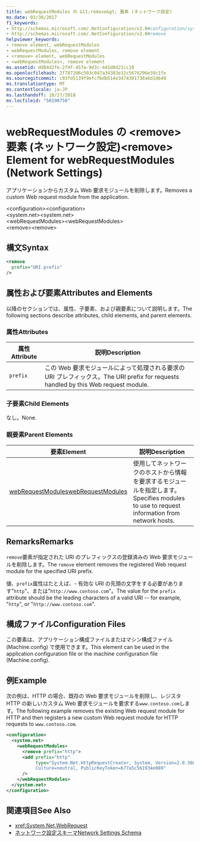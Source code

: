 ```yaml
---
title: webRequestModules の &lt;remove&gt; 要素 (ネットワーク設定)
ms.date: 03/30/2017
f1_keywords:
- http://schemas.microsoft.com/.NetConfiguration/v2.0#configuration/system.net/webRequestModules/remove
- http://schemas.microsoft.com/.NetConfiguration/v2.0#remove
helpviewer_keywords:
- remove element, webRequestModules
- webRequestModules, remove element
- <remove> element, webRequestModules
- <webRequestModules>, remove element
ms.assetid: dd84d2fe-2f4f-457a-9d3c-441d0d21cc10
ms.openlocfilehash: 2f787206c503c047a34383e12c5676296e39c1fe
ms.sourcegitcommit: c93fd5139f9efcf6db514e3474301738a6d1d649
ms.translationtype: MT
ms.contentlocale: ja-JP
ms.lasthandoff: 10/27/2018
ms.locfileid: "50190750"
---
```

# <a name="ltremovegt-element-for-webrequestmodules-network-settings"></a><span data-ttu-id="fd524-102">webRequestModules の &lt;remove&gt; 要素 (ネットワーク設定)</span><span class="sxs-lookup"><span data-stu-id="fd524-102">&lt;remove&gt; Element for webRequestModules (Network Settings)</span></span>
<span data-ttu-id="fd524-103">アプリケーションからカスタム Web 要求モジュールを削除します。</span><span class="sxs-lookup"><span data-stu-id="fd524-103">Removes a custom Web request module from the application.</span></span>  
  
 <span data-ttu-id="fd524-104">\<configuration></span><span class="sxs-lookup"><span data-stu-id="fd524-104">\<configuration></span></span>  
<span data-ttu-id="fd524-105">\<system.net></span><span class="sxs-lookup"><span data-stu-id="fd524-105">\<system.net></span></span>  
<span data-ttu-id="fd524-106">\<webRequestModules></span><span class="sxs-lookup"><span data-stu-id="fd524-106">\<webRequestModules></span></span>  
<span data-ttu-id="fd524-107">\<remove></span><span class="sxs-lookup"><span data-stu-id="fd524-107">\<remove></span></span>  
  
## <a name="syntax"></a><span data-ttu-id="fd524-108">構文</span><span class="sxs-lookup"><span data-stu-id="fd524-108">Syntax</span></span>  
  
```xml  
<remove   
  prefix="URI prefix"   
/>  
```  
  
## <a name="attributes-and-elements"></a><span data-ttu-id="fd524-109">属性および要素</span><span class="sxs-lookup"><span data-stu-id="fd524-109">Attributes and Elements</span></span>  
 <span data-ttu-id="fd524-110">以降のセクションでは、属性、子要素、および親要素について説明します。</span><span class="sxs-lookup"><span data-stu-id="fd524-110">The following sections describe attributes, child elements, and parent elements.</span></span>  
  
### <a name="attributes"></a><span data-ttu-id="fd524-111">属性</span><span class="sxs-lookup"><span data-stu-id="fd524-111">Attributes</span></span>  
  
|<span data-ttu-id="fd524-112">**属性**</span><span class="sxs-lookup"><span data-stu-id="fd524-112">**Attribute**</span></span>|<span data-ttu-id="fd524-113">**説明**</span><span class="sxs-lookup"><span data-stu-id="fd524-113">**Description**</span></span>|  
|-------------------|---------------------|  
|`prefix`|<span data-ttu-id="fd524-114">この Web 要求モジュールによって処理される要求の URI プレフィックス。</span><span class="sxs-lookup"><span data-stu-id="fd524-114">The URI prefix for requests handled by this Web request module.</span></span>|  
  
### <a name="child-elements"></a><span data-ttu-id="fd524-115">子要素</span><span class="sxs-lookup"><span data-stu-id="fd524-115">Child Elements</span></span>  
 <span data-ttu-id="fd524-116">なし。</span><span class="sxs-lookup"><span data-stu-id="fd524-116">None.</span></span>  
  
### <a name="parent-elements"></a><span data-ttu-id="fd524-117">親要素</span><span class="sxs-lookup"><span data-stu-id="fd524-117">Parent Elements</span></span>  
  
|<span data-ttu-id="fd524-118">**要素**</span><span class="sxs-lookup"><span data-stu-id="fd524-118">**Element**</span></span>|<span data-ttu-id="fd524-119">**説明**</span><span class="sxs-lookup"><span data-stu-id="fd524-119">**Description**</span></span>|  
|-----------------|---------------------|  
|[<span data-ttu-id="fd524-120">webRequestModules</span><span class="sxs-lookup"><span data-stu-id="fd524-120">webRequestModules</span></span>](../../../../../docs/framework/configure-apps/file-schema/network/webrequestmodules-element-network-settings.md)|<span data-ttu-id="fd524-121">使用してネットワークのホストから情報を要求するモジュールを指定します。</span><span class="sxs-lookup"><span data-stu-id="fd524-121">Specifies modules to use to request information from network hosts.</span></span>|  
  
## <a name="remarks"></a><span data-ttu-id="fd524-122">Remarks</span><span class="sxs-lookup"><span data-stu-id="fd524-122">Remarks</span></span>  
 <span data-ttu-id="fd524-123">`remove`要素が指定された URI のプレフィックスの登録済みの Web 要求モジュールを削除します。</span><span class="sxs-lookup"><span data-stu-id="fd524-123">The `remove` element removes the registered Web request module for the specified URI prefix.</span></span>  
  
 <span data-ttu-id="fd524-124">値、`prefix`属性はたとえば、- 有効な URI の先頭の文字をする必要があります"`http`"、または"`http://www.contoso.com`"。</span><span class="sxs-lookup"><span data-stu-id="fd524-124">The value for the `prefix` attribute should be the leading characters of a valid URI -- for example, "`http`", or "`http://www.contoso.com`".</span></span>  
  
## <a name="configuration-files"></a><span data-ttu-id="fd524-125">構成ファイル</span><span class="sxs-lookup"><span data-stu-id="fd524-125">Configuration Files</span></span>  
 <span data-ttu-id="fd524-126">この要素は、アプリケーション構成ファイルまたはマシン構成ファイル (Machine.config) で使用できます。</span><span class="sxs-lookup"><span data-stu-id="fd524-126">This element can be used in the application configuration file or the machine configuration file (Machine.config).</span></span>  
  
## <a name="example"></a><span data-ttu-id="fd524-127">例</span><span class="sxs-lookup"><span data-stu-id="fd524-127">Example</span></span>  

<span data-ttu-id="fd524-128">次の例は、HTTP の場合、既存の Web 要求モジュールを削除し、レジスタ HTTP の新しいカスタム Web 要求モジュールを要求する`www.contoso.com`します。</span><span class="sxs-lookup"><span data-stu-id="fd524-128">The following example removes the existing Web request module for HTTP and then registers a new custom Web request module for HTTP requests to `www.contoso.com`.</span></span>
  
```xml  
<configuration>  
  <system.net>  
    <webRequestModules>  
      <remove prefix="http">  
      <add prefix="http"  
           type="System.Net.HttpRequestCreator, System, Version=2.0.3600.0,  
           Culture=neutral, PublicKeyToken=b77a5c561934e089"  
      />  
    </webRequestModules>  
  </system.net>  
</configuration>  
```  
  
## <a name="see-also"></a><span data-ttu-id="fd524-129">関連項目</span><span class="sxs-lookup"><span data-stu-id="fd524-129">See Also</span></span>  
- <xref:System.Net.WebRequest>  
- [<span data-ttu-id="fd524-130">ネットワーク設定スキーマ</span><span class="sxs-lookup"><span data-stu-id="fd524-130">Network Settings Schema</span></span>](../../../../../docs/framework/configure-apps/file-schema/network/index.md)
